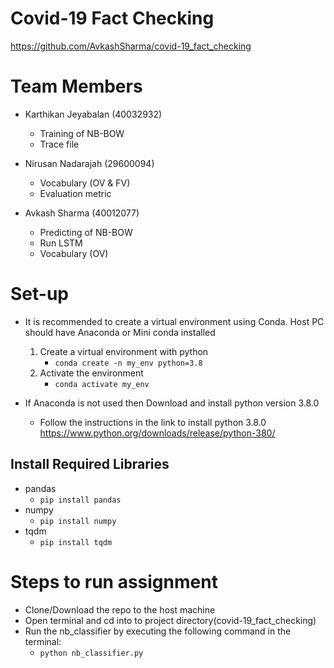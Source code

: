 # Covid-19 Fact Checking
https://github.com/AvkashSharma/covid-19_fact_checking

# Team Members
- Karthikan Jeyabalan (40032932)
  - Training of NB-BOW
  - Trace file

- Nirusan Nadarajah (29600094)
  - Vocabulary (OV & FV)
  - Evaluation metric

- Avkash Sharma (40012077)
  - Predicting of NB-BOW
  - Run LSTM
  - Vocabulary (OV)

# Set-up 
- It is recommended to create a virtual environment using Conda. Host PC should have Anaconda or Mini conda installed
  1) Create a virtual environment with python 
      - ```conda create -n my_env python=3.8 ```
  2) Activate the environment
      - ```conda activate my_env```
      
- If Anaconda is not used then Download and install python version 3.8.0
  - Follow the instructions in the link to install python 3.8.0 https://www.python.org/downloads/release/python-380/
  
## Install Required Libraries
- pandas 
  - ```pip install pandas```
- numpy 
  - ```pip install numpy```
- tqdm 
  - ```pip install tqdm```
 
 
# Steps to run assignment
- Clone/Download the repo to the host machine
- Open terminal and cd into to project directory(covid-19_fact_checking)
- Run the nb_classifier by executing the following command in the terminal: 
  - ```python nb_classifier.py```
